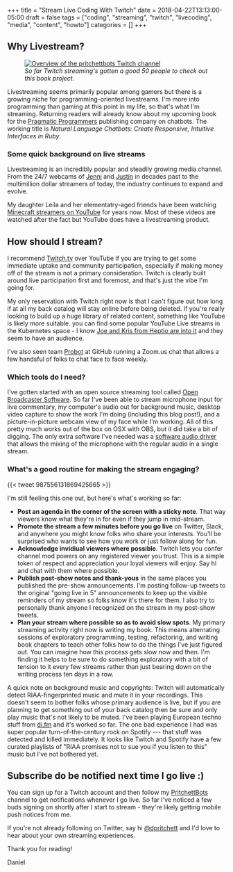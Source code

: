 +++
title = "Stream Live Coding With Twitch"
date = 2018-04-22T13:13:00-05:00
draft = false
tags = ["coding", "streaming", "twitch", "livecoding", "media", "content", "howto"]
categories = []
+++

## Why Livestream?

<figure>
<a href="https://www.twitch.tv/pritchettbots">
  <img alt="Overview of the pritchettbots Twitch channel" src="/images/twitch/twitch-channel-view.png" >
</a>
<figcaption>
  <em>So far Twitch streaming's gotten a good 50 people to check out this book project.</em>
</figcaption>
</figure>

Livestreaming seems primarily popular among gamers but there is a growing niche for programming-oriented livestreams. I'm more into programming than gaming at this point in my life, so that's what I'm streaming. Returning readers will already know about my upcoming book for the [Pragmatic Programmers](https://pragprog.com/) publishing company on chatbots. The working title is _Natural Language Chatbots: Create Responsive, Intuitive Interfaces in Ruby_.

### Some quick background on live streams

Livestreaming is an incredibly popular and steadily growing media channel. From the 24/7 webcams of [Jenni](https://en.wikipedia.org/wiki/Jennifer_Ringley) and [Justin](https://en.wikipedia.org/wiki/Justin_Kan) in decades past to the multimillion dollar streamers of today, the industry continues to expand and evolve.

My daughter Leila and her elementatry-aged friends have been watching [Minecraft streamers on YouTube](https://www.youtube.com/user/stacyplays) for years now. Most of these videos are watched after the fact but YouTube does have a livestreaming product.

## How should I stream?

I recommend [Twitch.tv](http://twitch.tv/) over YouTube if you are trying to get some immediate uptake and community participation, especially if making money off of the stream is not a primary consideration. Twitch is clearly built around live participation first and foremost, and that's just the vibe I'm going for.

My only reservation with Twitch right now is that I can't figure out how long if at all my back catalog will stay online before being deleted. If you're really looking to build up a huge library of related content, something like YouTube is likely more suitable. you can find some popular YouTube Live streams in the Kubernetes space - I know [Joe and Kris from Heptio are into it](https://twitter.com/hashtag/tgik8s?lang=en) and they seem to have an audience.

I've also seen team [Probot](https://github.com/probot/probot) at GitHub running a Zoom.us chat that allows a few handsful of folks to chat face to face weekly.

### Which tools do I need?

I've gotten started with an open source streaming tool called [Open Broadcaster Software](https://obsproject.com/). So far I've been able to stream microphone input for live commentary, my computer's audio out for background music, desktop video capture to show the work I'm doing (including this blog post!), and a picture-in-picture webcam view of my face while I'm working. All of this pretty much works out of the box on OSX with OBS, but it did take a bit of digging. The only extra software I've needed was a [software audio driver](https://lofi-gaming.org.uk/blog/2016/09/17/capture-mac-desktop-audio-obs/) that allows the mixing of the microphone with the regular audio in a single stream.

### What's a good routine for making the stream engaging?

{{< tweet 987556131869425665 >}}

I'm still feeling this one out, but here's what's working so far:

- __Post an agenda in the corner of the screen with a sticky note__. That way viewers know what they're in for even if they jump in mid-stream.
- __Promote the stream a few minutes before you go live__ on Twitter, Slack, and anywhere you might know folks who share your interests. You'll be surprised who wants to see how you work or just follow along for fun.
- __Acknowledge invidiual viewers where possible__. Twitch lets you confer channel mod powers on any registered viewer you trust. This is a simple token of respect and appreciation your loyal viewers will enjoy. Say hi and chat with them where possible.
- __Publish post-show notes and thank-yous__ in the same places you published the pre-show announcements. I'm posting follow-up tweets to the original "going live in 5" announcements to keep up the visible reminders of my stream so folks know it's there for them. I also try to personally thank anyone I recognized on the stream in my post-show tweets.
- __Plan your stream where possible so as to avoid slow spots__. My primary streaming activity right now is writing my book. This means alternating sessions of exploratory programming, testing, refactoring, and writing book chapters to teach other folks how to do the things I've just figured out. You can imagine how this process gets slow now and then. I'm finding it helps to be sure to do something exploratory with a bit of tension to it every few streams rather than just bearing down on the writing process ten days in a row.

A quick note on background music and copyrights: Twitch will automatically detect RIAA-fingerprinted music and mute it in your recordings. This doesn't seem to bother folks whose primary audience is live, but if you are planning to get something out of your back catalog then be sure and only play music that's not likely to be muted. I've been playing European techno stuff from [di.fm](di.fm) and it's worked so far. The one bad experience I had was super popular turn-of-the-century rock on Spotify --- that stuff was detected and killed immediately. It looks like Twitch and Spotify have a few curated playlists of "RIAA promises not to sue you if you listen to this" music but I've not bothered yet.

## Subscribe do be notified next time I go live :)

You can sign up for a Twitch account and then follow my [PritchettBots](https://www.twitch.tv/pritchettbots) channel to get notifications whenever I go live. So far I've noticed a few buds signing on shortly after I start to stream - they're likely getting mobile push notices from me.

If you're not already following on Twitter, say hi [@dpritchett](https://twitter.com/DPritchett) and I'd love to hear about your own streaming experiences.

Thank you for reading!

Daniel
